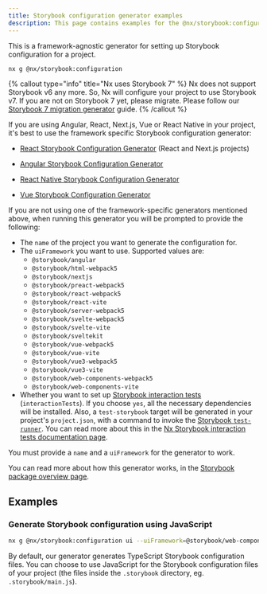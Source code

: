 ```yaml
---
title: Storybook configuration generator examples
description: This page contains examples for the @nx/storybook:configuration generator.
---
```


This is a framework-agnostic generator for setting up Storybook configuration for a project.

```bash
nx g @nx/storybook:configuration
```

{% callout type="info" title="Nx uses Storybook 7" %}
Nx does not support Storybook v6 any more. So, Nx will configure your project to use Storybook v7. If you are not on Storybook 7 yet, please migrate. Please follow our [Storybook 7 migration generator](/nx-api/storybook/generators/migrate-7) guide.
{% /callout %}

If you are using Angular, React, Next.js, Vue or React Native in your project, it's best to use the framework specific Storybook configuration generator:

- [React Storybook Configuration Generator](/nx-api/react/generators/storybook-configuration) (React and Next.js projects)

- [Angular Storybook Configuration Generator](/nx-api/angular/generators/storybook-configuration)

- [React Native Storybook Configuration Generator](/nx-api/react-native/generators/storybook-configuration)

- [Vue Storybook Configuration Generator](/nx-api/vue/generators/storybook-configuration)

If you are not using one of the framework-specific generators mentioned above, when running this generator you will be prompted to provide the following:

- The `name` of the project you want to generate the configuration for.
- The `uiFramework` you want to use. Supported values are:
  - `@storybook/angular`
  - `@storybook/html-webpack5`
  - `@storybook/nextjs`
  - `@storybook/preact-webpack5`
  - `@storybook/react-webpack5`
  - `@storybook/react-vite`
  - `@storybook/server-webpack5`
  - `@storybook/svelte-webpack5`
  - `@storybook/svelte-vite`
  - `@storybook/sveltekit`
  - `@storybook/vue-webpack5`
  - `@storybook/vue-vite`
  - `@storybook/vue3-webpack5`
  - `@storybook/vue3-vite`
  - `@storybook/web-components-webpack5`
  - `@storybook/web-components-vite`
- Whether you want to set up [Storybook interaction tests](https://storybook.js.org/docs/angular/writing-tests/interaction-testing) (`interactionTests`). If you choose `yes`, all the necessary dependencies will be installed. Also, a `test-storybook` target will be generated in your project's `project.json`, with a command to invoke the [Storybook `test-runner`](https://storybook.js.org/docs/angular/writing-tests/test-runner). You can read more about this in the [Nx Storybook interaction tests documentation page](/recipes/storybook/storybook-interaction-tests#setup-storybook-interaction-tests).

You must provide a `name` and a `uiFramework` for the generator to work.

You can read more about how this generator works, in the [Storybook package overview page](/nx-api/storybook#generating-storybook-configuration).

## Examples

### Generate Storybook configuration using JavaScript

```bash
nx g @nx/storybook:configuration ui --uiFramework=@storybook/web-components-vite --tsConfiguration=false
```

By default, our generator generates TypeScript Storybook configuration files. You can choose to use JavaScript for the Storybook configuration files of your project (the files inside the `.storybook` directory, eg. `.storybook/main.js`).
